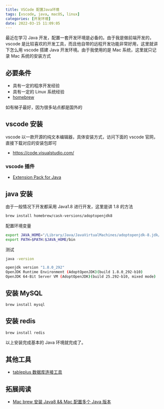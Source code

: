 ```yaml
---
title: VSCode 配置Java环境
tags: [vscode, java, macOS, linux]
categories: [开发环境]
date: 2022-03-15 11:09:05
---
```


最近在学习 Java 开发，配置一套开发环境是必备的。由于我是做前端开发的，vscode 是比较喜欢的开发工具，而且他自带的远程开发功能非常好用，这里就讲下怎么用 vscode 搭建 Java 开发环境。由于我使用的是 Mac 系统，这里就只记录 Mac 系统的安装方式

<!-- more -->

## 必要条件

- 具有一定的程序开发经验
- 具有一定的 Linux 系统经验
- [homebrew](https://brew.sh/)

如有梯子最好，因为很多站点都是国外的

## vscode 安装

vscode 以一款开源的纯文本编辑器，具体安装方式，访问下面的 vscode 官网，直接下载对应的安装包即可

- https://code.visualstudio.com/

### vscode 插件

- [Extension Pack for Java](https://marketplace.visualstudio.com/items?itemName=vscjava.vscode-java-pack)

## java 安装

由于一般情况下开发都采用 Java1.8 进行开发，这里是讲 1.8 的方法

```bash
brew install homebrew/cask-versions/adoptopenjdk8
```

配置环境变量

```bash
export JAVA_HOME="/Library/Java/JavaVirtualMachines/adoptopenjdk-8.jdk/Contents/Home/"
export PATH=$PATH:$JAVA_HOME/bin
```

测试

```bash
java -version

openjdk version "1.8.0_292"
OpenJDK Runtime Environment (AdoptOpenJDK)(build 1.8.0_292-b10)
OpenJDK 64-Bit Server VM (AdoptOpenJDK)(build 25.292-b10, mixed mode)
```

## 安装 MySQL

```bash
brew install mysql
```

## 安装 redis

```bash
brew install redis
```

以上安装完成基本的 Java 环境就完成了。

## 其他工具

- [tableplus 数据库连接工具](https://tableplus.com/)

## 拓展阅读

- [Mac brew 安装 Java8 && Mac 配置多个 Java 版本](https://blog.csdn.net/qq_44750620/article/details/116105197)
